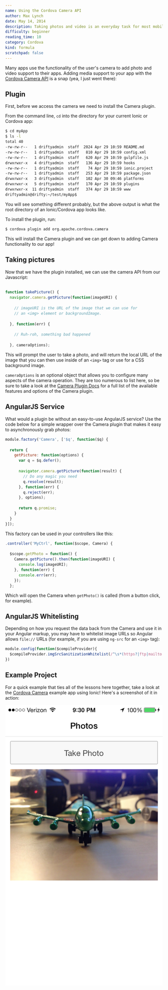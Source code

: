 ```yaml
---
name: Using the Cordova Camera API
author: Max Lynch
date: May 14, 2014
description: Taking photos and video is an everyday task for most mobile users. Learn how to easily add photo and video functionality to your apps with the Cordova Camera API.
difficulty: beginner
reading_time: 10
category: Cordova
kind: formula
scratchpad: false
---
```


Many apps use the functionality of the user's camera to add photo and video support to their apps. Adding media support to your app with the [Cordova Camera API](http://plugins.cordova.io/#/package/org.apache.cordova.camera) is a snap (yea, I just went there):

## Plugin

First, before we access the camera we need to install the Camera plugin. 

From the command line, `cd` into the directory for your current Ionic or Cordova app:

~~~bash
$ cd myApp
$ ls -l
total 40
-rw-rw-r--   1 driftyadmin  staff  2024 Apr 29 10:59 README.md
-rw-rw-r--   1 driftyadmin  staff   810 Apr 29 10:59 config.xml
-rw-rw-r--   1 driftyadmin  staff   620 Apr 29 10:59 gulpfile.js
drwxrwxr-x   4 driftyadmin  staff   136 Apr 29 10:59 hooks
-rw-rw-r--   1 driftyadmin  staff    74 Apr 29 10:59 ionic.project
-rw-rw-r--   1 driftyadmin  staff   253 Apr 29 10:59 package.json
drwxrwxr-x   3 driftyadmin  staff   102 Apr 30 09:46 platforms
drwxrwxr-x   5 driftyadmin  staff   170 Apr 29 10:59 plugins
drwxrwxr-x  11 driftyadmin  staff   374 Apr 29 10:59 www
driftyadmin@drifty:~/test/myApp$
~~~

You will see something different probably, but the above output is what the root directory of an Ionic/Cordova app looks like.

To install the plugin, run:

~~~bash
$ cordova plugin add org.apache.cordova.camera
~~~

This will install the Camera plugin and we can get down to adding Camera functionality to our app!

## Taking pictures

Now that we have the plugin installed, we can use the camera API from our Javascript:

~~~js

function takePicture() {
  navigator.camera.getPicture(function(imageURI) {

    // imageURI is the URL of the image that we can use for
    // an <img> element or backgroundImage.

  }, function(err) {

    // Ruh-roh, something bad happened

  }, cameraOptions);

~~~

This will prompt the user to take a photo, and will return the local URL of the image that you can then use inside of an `<img>` tag or use for a CSS background image.

`cameraOptions` is an optional object that allows you to configure many aspects of the camera operation. They are too numerous to list here, so be sure to take a look at the [Camera Plugin Docs](https://github.com/apache/cordova-plugin-camera/blob/master/doc/index.md) for a full list of the available features and options of the Camera plugin.

## AngularJS Service

What would a plugin be without an easy-to-use AngularJS service? Use the code below for a simple wrapper over the Camera plugin that makes it easy to asynchronously grab photos:

~~~js
module.factory('Camera', ['$q', function($q) {

  return {
    getPicture: function(options) {
      var q = $q.defer();

      navigator.camera.getPicture(function(result) {
        // Do any magic you need
        q.resolve(result);
      }, function(err) {
        q.reject(err);
      }, options);

      return q.promise;
    }
  }
}]);
~~~

This factory can be used in your controllers like this:

~~~js
.controller('MyCtrl', function($scope, Camera) {

  $scope.getPhoto = function() {
    Camera.getPicture().then(function(imageURI) {
      console.log(imageURI);
    }, function(err) {
      console.err(err);
    });
  };

~~~

Which will open the Camera when `getPhoto()` is called (from a button click, for example).

## AngularJS Whitelisting

Depending on how you request the data back from the Camera and use it in your Angular markup, you may have to whitelist image URLs so Angular allows `file://` URLs (for example, if you are using `ng-src` for an `<img>` tag):

~~~js
module.config(function($compileProvider){
  $compileProvider.imgSrcSanitizationWhitelist(/^\s*(https?|ftp|mailto|file|tel):/);
})
~~~

## Example Project

For a quick example that ties all of the lessons here together, take a look at the [Cordova Camera](https://github.com/driftyco/ionic-example-cordova-camera) example app using Ionic! Here's a screenshot of it in action:

<img src="/img/formulas/camera/photo.png" class="screenshot">
